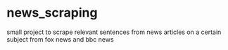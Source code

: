 # news_scraping
small project to scrape relevant sentences from news articles on a certain subject from fox news and bbc news
